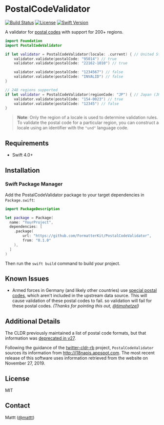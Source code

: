 # PostalCodeValidator

[![Build Status][ci status badge]][ci status]
[![License][license badge]][license]
[![Swift Version][swift version badge]][swift version]

A validator for [postal codes](https://en.wikipedia.org/wiki/Postal_code)
with support for 200+ regions.

```swift
import Foundation
import PostalCodeValidator

if let validator = PostalCodeValidator(locale: .current) { // United States (US)
    validator.validate(postalCode: "95014") // true
    validator.validate(postalCode: "22162-1010") // true

    validator.validate(postalCode: "1234567") // false
    validator.validate(postalCode: "INVALID") // false
}

// 248 regions supported
if let validator = PostalCodeValidator(regionCode: "JP") { // Japan (JP)
    validator.validate(postalCode: "154-0023") // true
    validator.validate(postalCode: "12345") // false
}
```

> **Note**: Only the region of a locale is used to determine validation rules.
> To validate the postal code for a particular region,
> you can construct a locale using an identifier with the `"und"` language code.

## Requirements

- Swift 4.0+

## Installation

### Swift Package Manager

Add the PostalCodeValidator package to your target dependencies in `Package.swift`:

```swift
import PackageDescription

let package = Package(
  name: "YourProject",
  dependencies: [
    .package(
        url: "https://github.com/FormatterKit/PostalCodeValidator",
        from: "0.1.0"
    ),
  ]
)
```

Then run the `swift build` command to build your project.

## Known Issues

- Armed forces in Germany (and likely other countries)
  use [special postal codes](https://de.wikipedia.org/wiki/Feldpost_%28Bundeswehr%29),
  which aren't included in the upstream data source.
  This will cause validation of these postal codes to fail.
  so validation will fail for these postal codes.
  _(Thanks for pointing this out, [@timohetzel](https://twitter.com/timohetzel))_

## Additional Details

The CLDR previously maintained a list of postal code formats,
but that information was
[deprecated in v27](http://unicode.org/reports/tr35/tr35-info.html#Postal_Code_Validation).

Following the guidance of the
[twitter-cldr-rb](https://github.com/twitter/twitter-cldr-rb/issues/166) project,
`PostalCodeValidator` sources its information from http://i18napis.appspot.com.
The most recent release of this software uses
information retrieved from the website on November 27, 2019.

## License

MIT

## Contact

Mattt ([@mattt](https://twitter.com/mattt))

[ci status]: https://github.com/FormatterKit/PostalCodeValidator/actions
[ci status badge]: https://github.com/FormatterKit/PostalCodeValidator/workflows/CI/badge.svg
[license]: http://img.shields.io/badge/license-MIT-blue.svg?style=flat
[license badge]: http://img.shields.io/badge/license-MIT-blue.svg?style=flat
[swift version]: https://swift.org/download/
[swift version badge]: http://img.shields.io/badge/swift%20version-4.0+-orange.svg?style=flat

